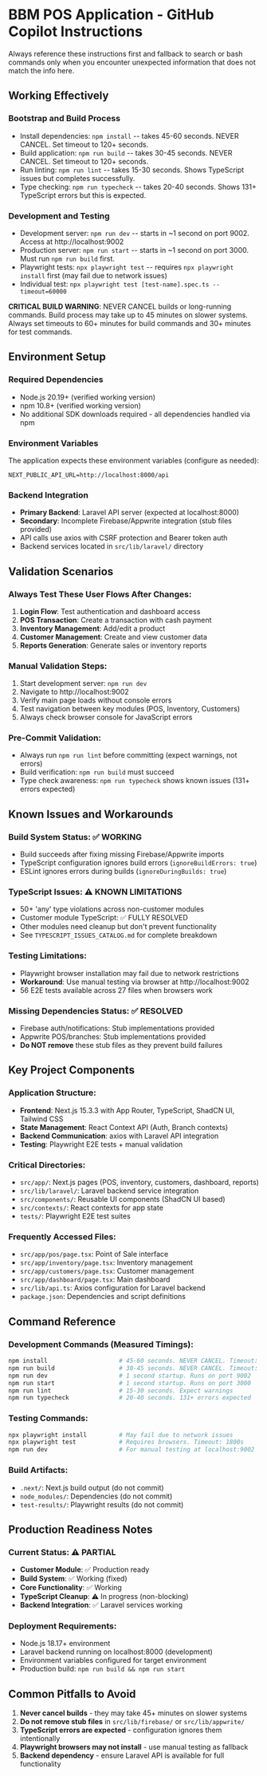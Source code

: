 # BBM POS Application - GitHub Copilot Instructions

Always reference these instructions first and fallback to search or bash commands only when you encounter unexpected information that does not match the info here.

## Working Effectively

### Bootstrap and Build Process
- Install dependencies: `npm install` -- takes 45-60 seconds. NEVER CANCEL. Set timeout to 120+ seconds.
- Build application: `npm run build` -- takes 30-45 seconds. NEVER CANCEL. Set timeout to 120+ seconds.
- Run linting: `npm run lint` -- takes 15-30 seconds. Shows TypeScript issues but completes successfully.
- Type checking: `npm run typecheck` -- takes 20-40 seconds. Shows 131+ TypeScript errors but this is expected.

### Development and Testing
- Development server: `npm run dev` -- starts in ~1 second on port 9002. Access at http://localhost:9002
- Production server: `npm run start` -- starts in ~1 second on port 3000. Must run `npm run build` first.
- Playwright tests: `npx playwright test` -- requires `npx playwright install` first (may fail due to network issues)
- Individual test: `npx playwright test [test-name].spec.ts --timeout=60000`

**CRITICAL BUILD WARNING**: NEVER CANCEL builds or long-running commands. Build process may take up to 45 minutes on slower systems. Always set timeouts to 60+ minutes for build commands and 30+ minutes for test commands.

## Environment Setup

### Required Dependencies
- Node.js 20.19+ (verified working version)
- npm 10.8+ (verified working version)
- No additional SDK downloads required - all dependencies handled via npm

### Environment Variables
The application expects these environment variables (configure as needed):
```env
NEXT_PUBLIC_API_URL=http://localhost:8000/api
```

### Backend Integration
- **Primary Backend**: Laravel API server (expected at localhost:8000)
- **Secondary**: Incomplete Firebase/Appwrite integration (stub files provided)
- API calls use axios with CSRF protection and Bearer token auth
- Backend services located in `src/lib/laravel/` directory

## Validation Scenarios

### Always Test These User Flows After Changes:
1. **Login Flow**: Test authentication and dashboard access
2. **POS Transaction**: Create a transaction with cash payment
3. **Inventory Management**: Add/edit a product
4. **Customer Management**: Create and view customer data
5. **Reports Generation**: Generate sales or inventory reports

### Manual Validation Steps:
1. Start development server: `npm run dev`
2. Navigate to http://localhost:9002
3. Verify main page loads without console errors
4. Test navigation between key modules (POS, Inventory, Customers)
5. Always check browser console for JavaScript errors

### Pre-Commit Validation:
- Always run `npm run lint` before committing (expect warnings, not errors)
- Build verification: `npm run build` must succeed
- Type check awareness: `npm run typecheck` shows known issues (131+ errors expected)

## Known Issues and Workarounds

### Build System Status: ✅ WORKING
- Build succeeds after fixing missing Firebase/Appwrite imports
- TypeScript configuration ignores build errors (`ignoreBuildErrors: true`)
- ESLint ignores errors during builds (`ignoreDuringBuilds: true`)

### TypeScript Issues: ⚠️ KNOWN LIMITATIONS
- 50+ 'any' type violations across non-customer modules
- Customer module TypeScript: ✅ FULLY RESOLVED
- Other modules need cleanup but don't prevent functionality
- See `TYPESCRIPT_ISSUES_CATALOG.md` for complete breakdown

### Testing Limitations:
- Playwright browser installation may fail due to network restrictions
- **Workaround**: Use manual testing via browser at http://localhost:9002
- 56 E2E tests available across 27 files when browsers work

### Missing Dependencies Status: ✅ RESOLVED
- Firebase auth/notifications: Stub implementations provided
- Appwrite POS/branches: Stub implementations provided
- **Do NOT remove** these stub files as they prevent build failures

## Key Project Components

### Application Structure:
- **Frontend**: Next.js 15.3.3 with App Router, TypeScript, ShadCN UI, Tailwind CSS
- **State Management**: React Context API (Auth, Branch contexts)
- **Backend Communication**: axios with Laravel API integration
- **Testing**: Playwright E2E tests + manual validation

### Critical Directories:
- `src/app/`: Next.js pages (POS, inventory, customers, dashboard, reports)
- `src/lib/laravel/`: Laravel backend service integration
- `src/components/`: Reusable UI components (ShadCN UI based)
- `src/contexts/`: React contexts for app state
- `tests/`: Playwright E2E test suites

### Frequently Accessed Files:
- `src/app/pos/page.tsx`: Point of Sale interface
- `src/app/inventory/page.tsx`: Inventory management
- `src/app/customers/page.tsx`: Customer management
- `src/app/dashboard/page.tsx`: Main dashboard
- `src/lib/api.ts`: Axios configuration for Laravel backend
- `package.json`: Dependencies and script definitions

## Command Reference

### Development Commands (Measured Timings):
```bash
npm install                    # 45-60 seconds. NEVER CANCEL. Timeout: 120s
npm run build                  # 30-45 seconds. NEVER CANCEL. Timeout: 120s  
npm run dev                    # 1 second startup. Runs on port 9002
npm run start                  # 1 second startup. Runs on port 3000
npm run lint                   # 15-30 seconds. Expect warnings
npm run typecheck              # 20-40 seconds. 131+ errors expected
```

### Testing Commands:
```bash
npx playwright install         # May fail due to network issues
npx playwright test            # Requires browsers. Timeout: 1800s
npm run dev                    # For manual testing at localhost:9002
```

### Build Artifacts:
- `.next/`: Next.js build output (do not commit)
- `node_modules/`: Dependencies (do not commit)
- `test-results/`: Playwright results (do not commit)

## Production Readiness Notes

### Current Status: ⚠️ PARTIAL
- **Customer Module**: ✅ Production ready
- **Build System**: ✅ Working (fixed)
- **Core Functionality**: ✅ Working
- **TypeScript Cleanup**: ⚠️ In progress (non-blocking)
- **Backend Integration**: ✅ Laravel services working

### Deployment Requirements:
- Node.js 18.17+ environment
- Laravel backend running on localhost:8000 (development)
- Environment variables configured for target environment
- Production build: `npm run build && npm run start`

## Common Pitfalls to Avoid

1. **Never cancel builds** - they may take 45+ minutes on slower systems
2. **Do not remove stub files** in `src/lib/firebase/` or `src/lib/appwrite/`
3. **TypeScript errors are expected** - configuration ignores them intentionally
4. **Playwright browsers may not install** - use manual testing as fallback
5. **Backend dependency** - ensure Laravel API is available for full functionality